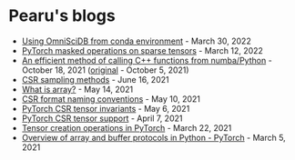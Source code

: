 # Pearu's blogs

- [Using OmniSciDB from conda environment](using_omniscidb_conda.md) - March 30, 2022
- [PyTorch masked operations on sparse tensors](masked_ops_and_sparse_tensors.md) - March 12, 2022
- [An efficient method of calling C++ functions from numba/Python](https://labs.quansight.org/blog/2021/10/cxx-numba-interoperability/) - October 18, 2021 ([original](cxx_numba_interoperability.md) - October 5, 2021)
- [CSR sampling methods](csr_sampling.md) - June 16, 2021
- [What is array?](what_is_array.md) - May 14, 2021
- [CSR format naming conventions](csr_naming_conventions.md) - May 10, 2021
- [PyTorch CSR tensor invariants](csr_tensor_invariants.md) - May 6, 2021
- [PyTorch CSR tensor support](csr_tensor_support.md) - April 7, 2021
- [Tensor creation operations in PyTorch](tensor_creation_operations.md) - March 22, 2021
- [Overview of array and buffer protocols in Python - PyTorch](array_interface_pytorch.md) - March 5, 2021

